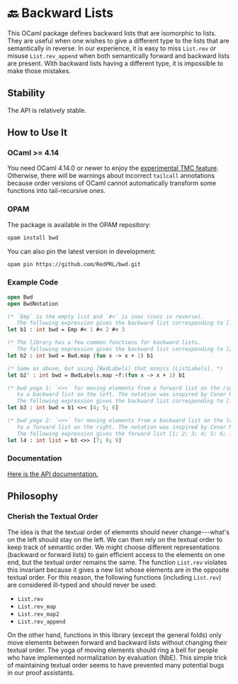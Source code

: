 # 🔙 Backward Lists

This OCaml package defines backward lists that are isomorphic to lists. They are useful when one wishes to give a different type to the lists that are semantically in reverse. In our experience, it is easy to miss `List.rev` or misuse `List.rev_append` when both semantically forward and backward lists are present. With backward lists having a different type, it is impossible to make those mistakes.

## Stability

The API is relatively stable.

## How to Use It

### OCaml >= 4.14

You need OCaml 4.14.0 or newer to enjoy the [experimental TMC feature](https://www.ocaml.org/manual/tail_mod_cons.html). Otherwise, there will be warnings about incorrect `tailcall` annotations because order versions of OCaml cannot automatically transform some functions into tail-recursive ones.

### OPAM

The package is available in the OPAM repository:
```sh
opam install bwd
```

You can also pin the latest version in development:
```sh
opam pin https://github.com/RedPRL/bwd.git
```

### Example Code

```ocaml
open Bwd
open BwdNotation

(* `Emp` is the empty list and `#<` is snoc (cons in reverse).
   The following expression gives the backward list corresponding to [1; 2; 3]. *)
let b1 : int bwd = Emp #< 1 #< 2 #< 3

(* The library has a few common functions for backward lists.
   The following expression gives the backward list corresponding to [2; 3; 4]. *)
let b2 : int bwd = Bwd.map (fun x -> x + 1) b1

(* Same as above, but using [BwdLabels] that mimics [ListLabels]. *)
let b2' : int bwd = BwdLabels.map ~f:(fun x -> x + 1) b1

(* bwd yoga 1: `<><` for moving elements from a forward list on the right
   to a backward list on the left. The notation was inspired by Conor McBride.
   The following expression gives the backward list corresponding to [1; 2; 3; 4; 5; 6]. *)
let b3 : int bwd = b1 <>< [4; 5; 6]

(* bwd yoga 2: `<>>` for moving elements from a backward list on the left
   to a forward list on the right. The notation was inspired by Conor McBride.
   The following expression gives the forward list [1; 2; 3; 4; 5; 6; 7; 8; 9]. *)
let l4 : int list = b3 <>> [7; 8; 9]
```

### Documentation

[Here is the API documentation.](https://redprl.org/ocaml-bwd/bwd/Bwd/)

## Philosophy

### Cherish the Textual Order

The idea is that the textual order of elements should never change---what's on the left should stay on the left. We can then rely on the textual order to keep track of semantic order. We might choose different representations (backward or forward lists) to gain efficient access to the elements on one end, but the textual order remains the same. The function `List.rev` violates this invariant because it gives a new list whose elements are in the opposite textual order. For this reason, the following functions (including `List.rev`) are considered ill-typed and should never be used:

- `List.rev`
- `List.rev_map`
- `List.rev_map2`
- `List.rev_append`

On the other hand, functions in this library (except the general folds) only move elements between forward and backward lists without changing their textual order. The yoga of moving elements should ring a bell for people who have implemented normalization by evaluation (NbE). This simple trick of maintaining textual order seems to have prevented many potential bugs in our proof assistants.
